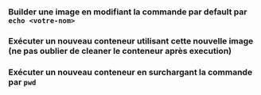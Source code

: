 
### Builder une image en modifiant la commande par default par ```echo <votre-nom>```


### Exécuter un nouveau conteneur utilisant cette nouvelle image (ne pas oublier de cleaner le conteneur après execution)


### Exécuter un nouveau conteneur en surchargant la commande par ```pwd```


